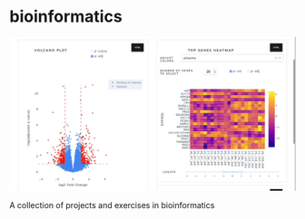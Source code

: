 # bioinformatics

![Differential Gene Expression Dashboard with Plotly](https://raw.githubusercontent.com/eliabrodsky/bioinformatics/main/differential%20Expression.gif?raw=true)

A collection of projects and exercises in bioinformatics
